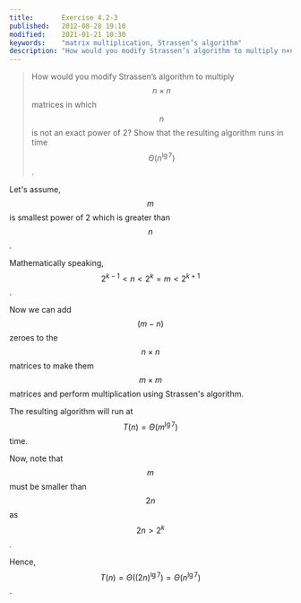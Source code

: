 ```yaml
---
title:       Exercise 4.2-3
published:   2012-08-28 19:10
modified:    2021-01-21 10:30
keywords:    "matrix multiplication, Strassen’s algorithm"
description: "How would you modify Strassen’s algorithm to multiply n×n matrices in which nnn is not an exact power of 2? Show that the resulting algorithm runs in time Θ(n lg⁡ 7)."
---
```


> How would you modify Strassen’s algorithm to multiply $$n \times n$$ matrices in which $$n$$ is not an exact power of 2? Show that the resulting algorithm runs in time $$\Theta(n^{\lg 7})$$.

Let's assume, $$m$$ is smallest power of 2 which is greater than $$n$$.

Mathematically speaking, $$2^{k - 1} < n < 2^k = m < 2^{k + 1}$$.

Now we can add $$(m - n)$$ zeroes to the $$n \times n$$ matrices to make them $$m \times m$$ matrices and perform multiplication using Strassen's algorithm.

The resulting algorithm will run at $$T(n) = \Theta(m^{\lg 7})$$ time.

Now, note that $$m$$ must be smaller than $$2n$$ as $$2n > 2^k$$.

Hence, $$T(n) = \Theta((2n)^{\lg 7}) = \Theta(n^{\lg 7})$$.
